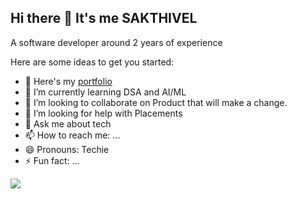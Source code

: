 ## Hi there 👋 It's me SAKTHIVEL

A software developer around 2 years of experience

<!--
**SAKTHIVELMARIMUTHU/SAKTHIVELMARIMUTHU** is a ✨ _special_ ✨ repository because its `README.md` (this file) appears on your GitHub profile.
-->

Here are some ideas to get you started:

- 🔭 Here's my [portfolio](https:)
- 🌱 I’m currently learning DSA and AI/ML
- 👯 I’m looking to collaborate on Product that will make a change.
- 🤔 I’m looking for help with Placements
- 💬 Ask me about tech
- 📫 How to reach me: ...
- 😄 Pronouns: Techie
- ⚡ Fun fact: ... 

<img src="https://img.shields.io/badge/LinkedIn-0077B5?style=for-the-badge&logo=linkedin&logoColor=white"/> 

